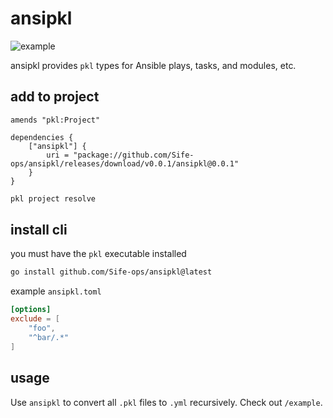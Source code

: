 # ansipkl

![example](https://i.imgur.com/EGdHvsa.png)

ansipkl provides `pkl` types for Ansible plays, tasks, and modules, etc.

## add to project

```pkl
amends "pkl:Project"

dependencies {
    ["ansipkl"] { 
        uri = "package://github.com/Sife-ops/ansipkl/releases/download/v0.0.1/ansipkl@0.0.1"
    }
}
```

```bash
pkl project resolve
```

## install cli

you must have the `pkl` executable installed

```bash
go install github.com/Sife-ops/ansipkl@latest
```

example `ansipkl.toml`

```toml
[options]
exclude = [
    "foo",
    "^bar/.*"
]
```

## usage

Use `ansipkl` to convert all `.pkl` files to `.yml` recursively.
Check out `/example`.
